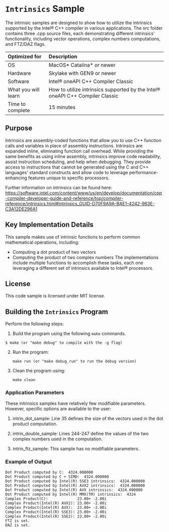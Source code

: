 # `Intrinsics` Sample

The intrinsic samples are designed to show how to utilize the intrinsics supported by the Intel&reg; C++ compiler in various applications. The src folder contains three .cpp source files, each demonstrating different intrinsics' functionality, including vector operations, complex numbers computations, and FTZ/DAZ flags.

| Optimized for                     | Description
|:---                               |:---
| OS                                | MacOS* Catalina* or newer
| Hardware                          | Skylake with GEN9 or newer
| Software                          | Intel&reg; oneAPI C++ Compiler Classic
| What you will learn               | How to utilize intrinsics supported by the Intel&reg; oneAPI C++ Compiler Classic
| Time to complete                  | 15 minutes


## Purpose

Intrinsics are assembly-coded functions that allow you to use C++ function calls and variables in place of assembly instructions. Intrinsics are expanded inline, eliminating function call overhead. While providing the same benefits as using inline assembly, intrinsics improve code readability, assist instruction scheduling, and help when debugging. They provide access to instructions that cannot be generated using the C and C++ languages' standard constructs and allow code to leverage performance-enhancing features unique to specific processors.

Further information on intrinsics can be found here: https://software.intel.com/content/www/us/en/develop/documentation/cpp-compiler-developer-guide-and-reference/top/compiler-reference/intrinsics.html#intrinsics_GUID-D70F9A9A-BAE1-4242-963E-C3A12DE296A1

## Key Implementation Details 

This sample makes use of intrinsic functions to perform common mathematical operations, including:
- Computing a dot product of two vectors
- Computing the product of two complex numbers
The implementations include multiple functions to accomplish these tasks, each one leveraging a different set of intrinsics available to Intel&reg; processors.

 
## License  

This code sample is licensed under MIT license. 


## Building the `Intrinsics` Program

Perform the following steps:
1. Build the program using the following `make` commands. 
``` 
$ make (or "make debug" to compile with the -g flag)
```

2. Run the program:
    ```
    make run (or "make debug_run" to run the debug version)
    ```

3. Clean the program using:
    ```
    make clean
    ```


### Application Parameters 

These intrinsics samples have relatively few modifiable parameters. However, specific options are available to the user:

1. intrin_dot_sample: Line 35 defines the size of the vectors used in the dot product computation.

2. intrin_double_sample: Lines 244-247 define the values of the two complex numbers used in the computation.

3. intrin_ftz_sample: This sample has no modifiable parameters.

### Example of Output
```
Dot Product computed by C:  4324.000000
Dot Product computed by C + SIMD:  4324.000000
Dot Product computed by Intel(R) SSE3 intrinsics:  4324.000000
Dot Product computed by Intel(R) AVX2 intrinsics:  4324.000000
Dot Product computed by Intel(R) AVX intrinsics:  4324.000000
Dot Product computed by Intel(R) MMX(TM) intrinsics:  4324
Complex Product(C):             23.00+ -2.00i
Complex Product(Intel(R) AVX2): 23.00+ -2.00i
Complex Product(Intel(R) AVX):  23.00+ -2.00i
Complex Product(Intel(R) SSE3): 23.00+ -2.00i
Complex Product(Intel(R) SSE2): 23.00+ -2.00i
FTZ is set.
DAZ is set.
```
